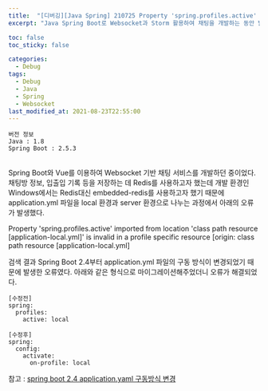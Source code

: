 ```yaml
---
title:  "[디버깅][Java Spring] 210725 Property 'spring.profiles.active' imported from location 'class path resource [application-local.yml]' is invalid in a profile specific resource [origin: class path resource [application-local.yml]"
excerpt: "Java Spring Boot로 Websocket과 Storm 활용하여 채팅을 개발하는 동안 발생한 오류 3"

toc: false
toc_sticky: false

categories:
  - Debug
tags:
  - Debug
  - Java
  - Spring
  - Websocket
last_modified_at: 2021-08-23T22:55:00
---
```


```
버전 정보
Java : 1.8
Spring Boot : 2.5.3
```

<br>
Spring Boot와 Vue를 이용하여 Websocket 기반 채팅 서비스를 개발하던 중이었다.
채팅방 정보, 입출입 기록 등을 저장하는 데 Redis를 사용하고자 했는데 개발 환경인 Windows에서는 Redis대신 embedded-redis를 사용하고자 했기 때문에 application.yml 파일을 local 환경과 server 환경으로 나누는 과정에서 아래의 오류가 발생했다.

<p class="error_msg">Property 'spring.profiles.active' imported from location 'class path resource [application-local.yml]' is invalid in a profile specific resource [origin: class path resource [application-local.yml]</p>

검색 결과 Spring Boot 2.4부터 application.yml 파일의 구동 방식이 변경되었기 때문에 발생한 오류였다.
아래와 같은 형식으로 마이그레이션해주었더니 오류가 해결되었다.

```
[수정전]
spring:
  profiles:
    active: local
```
```
[수정후]
spring:
  config:
    activate:
      on-profile: local
```

참고 : <a href="https://multifrontgarden.tistory.com/277">spring boot 2.4 application.yaml 구동방식 변경</a>
